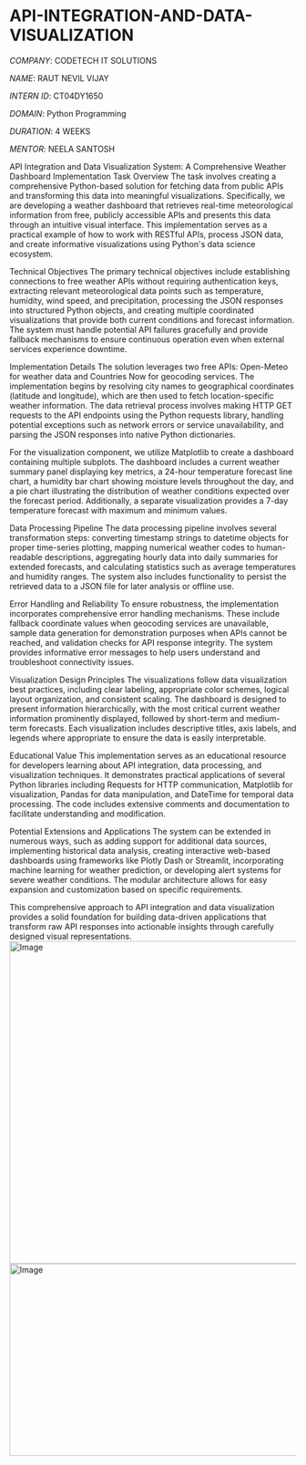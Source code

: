 # API-INTEGRATION-AND-DATA-VISUALIZATION
*COMPANY*: CODETECH IT SOLUTIONS

*NAME*: RAUT NEVIL VIJAY

*INTERN ID*: CT04DY1650

*DOMAIN*: Python Programming

*DURATION*: 4 WEEKS

*MENTOR*: NEELA SANTOSH

API Integration and Data Visualization System: A Comprehensive Weather Dashboard Implementation
Task Overview
The task involves creating a comprehensive Python-based solution for fetching data from public APIs and transforming this data into meaningful visualizations. Specifically, we are developing a weather dashboard that retrieves real-time meteorological information from free, publicly accessible APIs and presents this data through an intuitive visual interface. This implementation serves as a practical example of how to work with RESTful APIs, process JSON data, and create informative visualizations using Python's data science ecosystem.

Technical Objectives
The primary technical objectives include establishing connections to free weather APIs without requiring authentication keys, extracting relevant meteorological data points such as temperature, humidity, wind speed, and precipitation, processing the JSON responses into structured Python objects, and creating multiple coordinated visualizations that provide both current conditions and forecast information. The system must handle potential API failures gracefully and provide fallback mechanisms to ensure continuous operation even when external services experience downtime.

Implementation Details
The solution leverages two free APIs: Open-Meteo for weather data and Countries Now for geocoding services. The implementation begins by resolving city names to geographical coordinates (latitude and longitude), which are then used to fetch location-specific weather information. The data retrieval process involves making HTTP GET requests to the API endpoints using the Python requests library, handling potential exceptions such as network errors or service unavailability, and parsing the JSON responses into native Python dictionaries.

For the visualization component, we utilize Matplotlib to create a dashboard containing multiple subplots. The dashboard includes a current weather summary panel displaying key metrics, a 24-hour temperature forecast line chart, a humidity bar chart showing moisture levels throughout the day, and a pie chart illustrating the distribution of weather conditions expected over the forecast period. Additionally, a separate visualization provides a 7-day temperature forecast with maximum and minimum values.

Data Processing Pipeline
The data processing pipeline involves several transformation steps: converting timestamp strings to datetime objects for proper time-series plotting, mapping numerical weather codes to human-readable descriptions, aggregating hourly data into daily summaries for extended forecasts, and calculating statistics such as average temperatures and humidity ranges. The system also includes functionality to persist the retrieved data to a JSON file for later analysis or offline use.

Error Handling and Reliability
To ensure robustness, the implementation incorporates comprehensive error handling mechanisms. These include fallback coordinate values when geocoding services are unavailable, sample data generation for demonstration purposes when APIs cannot be reached, and validation checks for API response integrity. The system provides informative error messages to help users understand and troubleshoot connectivity issues.

Visualization Design Principles
The visualizations follow data visualization best practices, including clear labeling, appropriate color schemes, logical layout organization, and consistent scaling. The dashboard is designed to present information hierarchically, with the most critical current weather information prominently displayed, followed by short-term and medium-term forecasts. Each visualization includes descriptive titles, axis labels, and legends where appropriate to ensure the data is easily interpretable.

Educational Value
This implementation serves as an educational resource for developers learning about API integration, data processing, and visualization techniques. It demonstrates practical applications of several Python libraries including Requests for HTTP communication, Matplotlib for visualization, Pandas for data manipulation, and DateTime for temporal data processing. The code includes extensive comments and documentation to facilitate understanding and modification.

Potential Extensions and Applications
The system can be extended in numerous ways, such as adding support for additional data sources, implementing historical data analysis, creating interactive web-based dashboards using frameworks like Plotly Dash or Streamlit, incorporating machine learning for weather prediction, or developing alert systems for severe weather conditions. The modular architecture allows for easy expansion and customization based on specific requirements.

This comprehensive approach to API integration and data visualization provides a solid foundation for building data-driven applications that transform raw API responses into actionable insights through carefully designed visual representations.
<img width="712" height="566" alt="Image" src="https://github.com/user-attachments/assets/726b7c04-3389-48df-aadd-57ee4cc5663c" />
<img width="738" height="337" alt="Image" src="https://github.com/user-attachments/assets/4057c33c-63b2-48e4-bf61-ea2e9e21391f" />
